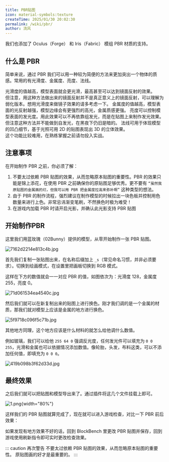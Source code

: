 ```yaml
---
title: PBR贴图
icon: material-symbols:texture
createTime: 2025/01/30 20:02:30
permalink: /wiki/pbr/
author: 流风
---
```


我们也添加了 Oculus（Forge） 和 Iris（Fabric） 模组 PBR 材质的支持。

## 什么是 PBR

简单来说，通过 PBR 我们可以用一种较为简便的方法来更加突出一个物体的质感。常用的有光滑度、金属度、亮度、法线。

<Card title="光滑度" icon="mdi:mirror">
光滑度的值越高，模型表面就会更光滑，最高甚至可以达到镜面反射的效果。<br>
但注意，用这种方法做出来的镜面反射并不是真正意义上的镜面反射，可以理解为弱化版本。想用光滑度来做镜子效果的请多考虑一下。
</Card>

<Card title="金属度" icon="icon-park:heavy-metal">
金属度的值越高，模型表面的光反射越强，模型边缘会有更强烈的高光，金属质感更强。
</Card>

<Card title="亮度" icon="line-md:car-light">
亮度可以控制模型表面的发光度。用此效果可以不再依靠组发光，而是在贴图上来制作发光效果。<br>
但注意这种方法并不能做到自发光，在黑夜下仍旧是暗的。
</Card>

<Card title="法线" icon="codicon:screen-normal">
法线可用于体现模型的凹凸细节，基于光照可用 2D 的贴图表现出 3D 的立体效果。<br>
这个功能比较难用，在熟练掌握之前请勿投入实战。
</Card>

## 注意事项

在开始制作 PBR 之前，你必须了解：

1. 不要太过依赖 PBR 贴图的效果，从而忽略原本贴图的重要性。PBR 的效果只能是锦上添花，在使用 PBR
   之前确保你的原贴图足够优秀。更不要有 `“虽然我原贴图的金属画的烂，但我可以用 PBR 把金属度拉高来弥补啊”` 这种类型的想法。
2. 由于 PBR 的制作流程，强烈建议在制作模型的时候拉出一块色板并控制用色数量来进行上色。非常忌讳渐变笔刷，不然换色时极为难受！
3. 在游戏内加载 PBR 时请开启光影，并确认此光影支持 PBR 贴图

## 开始制作PBR

这里我们用蓝玫瑰（02Bunny）提供的模型，从零开始制作一张 PBR 贴图。

![7162d2214e813c4b.jpg](https://s2.loli.net/2025/01/30/KCu37bDxr4LsgeX.jpg)

首先我们复制一张贴图出来，在名称后缀加上 `_s`（常见命名习惯，并非必须要求）。切换到绘画模式，在设置里把画板切换到 RGB 模式。

这样在下方的数值就会一一对应 PBR 的值，如图依次为：光滑度 128，金属度 255，亮度 0。

![71d061534ea4540c.jpg](https://s2.loli.net/2025/01/30/4sXHn6QbT25ImZq.jpg)

然后我们就可以在新复制出来的贴图上进行换色。刚才我们调的是一个金属的材质，那我们就对模型上应该是金属的地方进行换色。

![5f9718c096f5c71b.jpg](https://s2.loli.net/2025/01/30/ES9I1VMnwckzlhu.jpg)

其他地方同理，这个地方应该是什么材料的就怎么给他调什么数值。

例如玻璃，我们可以给他 `255 64 0` 强调反光度，任何发光件可以填充为 `0 0 255`，光滑和金属也可以依据情况添加数值。像轮胎，头发，布料这类，可以不添加任何值，即填充为 `0 0 0`。

![419b098b3f62d33d.jpg](https://s2.loli.net/2025/01/30/WAjlcXQz4trskGZ.jpg)

## 最终效果

之后我们就可以把贴图和模型导出来了。通过插件将这几个文件挂载上即可。

![1.png](https://s2.loli.net/2025/01/30/2mh7ZFRVJzpg5UW.png){width="80%"}

这样我们的 PBR 贴图就算完成了，现在就可以进入游戏检查，对比一下 PBR 前后效果：

<CardGrid>
  <ImageCard
    image="https://s2.loli.net/2025/01/30/f5IsdMaKxyem3V2.jpg"
    title="使用 PBR 前"
    href="/"
  />
  <ImageCard
    image="https://s2.loli.net/2025/01/30/OMzXqU87EdLcgDm.jpg"
    title="使用 PBR 后"
    href="/"
  />
</CardGrid>

如果发现有地方效果不好的话，回到 BlockBench 里更改 PBR 贴图并保存，回到游戏使用刷新指令即可实时更改检查效果。

::: caution 再次警告
不要太过依赖 PBR 贴图的效果，从而忽略原本贴图的重要性。 原贴图画的好才是最重要的。
:::
